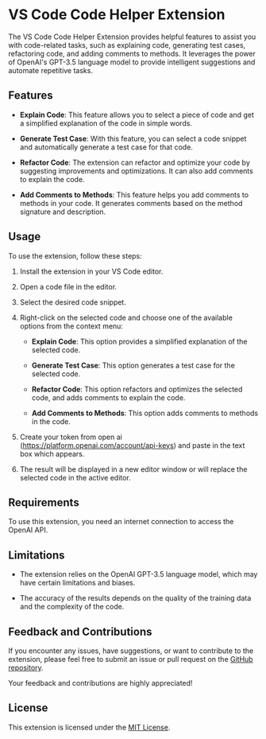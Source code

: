 # VS Code Code Helper Extension

The VS Code Code Helper Extension provides helpful features to assist you with code-related tasks, such as explaining code, generating test cases, refactoring code, and adding comments to methods. It leverages the power of OpenAI's GPT-3.5 language model to provide intelligent suggestions and automate repetitive tasks.

## Features

- **Explain Code**: This feature allows you to select a piece of code and get a simplified explanation of the code in simple words.

- **Generate Test Case**: With this feature, you can select a code snippet and automatically generate a test case for that code.

- **Refactor Code**: The extension can refactor and optimize your code by suggesting improvements and optimizations. It can also add comments to explain the code.

- **Add Comments to Methods**: This feature helps you add comments to methods in your code. It generates comments based on the method signature and description.

## Usage

To use the extension, follow these steps:

1. Install the extension in your VS Code editor.

2. Open a code file in the editor.

3. Select the desired code snippet.

4. Right-click on the selected code and choose one of the available options from the context menu:

   - **Explain Code**: This option provides a simplified explanation of the selected code.

   - **Generate Test Case**: This option generates a test case for the selected code.

   - **Refactor Code**: This option refactors and optimizes the selected code, and adds comments to explain the code.

   - **Add Comments to Methods**: This option adds comments to methods in the code.
5. Create your token from open ai (https://platform.openai.com/account/api-keys) and paste in the text box which appears.

6. The result will be displayed in a new editor window or will replace the selected code in the active editor.

## Requirements

To use this extension, you need an internet connection to access the OpenAI API.

## Limitations

- The extension relies on the OpenAI GPT-3.5 language model, which may have certain limitations and biases.

- The accuracy of the results depends on the quality of the training data and the complexity of the code.

## Feedback and Contributions

If you encounter any issues, have suggestions, or want to contribute to the extension, please feel free to submit an issue or pull request on the [GitHub repository](https://github.com/Harikarthyk/Code-Helper-with-ChatGPT).

Your feedback and contributions are highly appreciated!

## License

This extension is licensed under the [MIT License](https://opensource.org/licenses/MIT).
